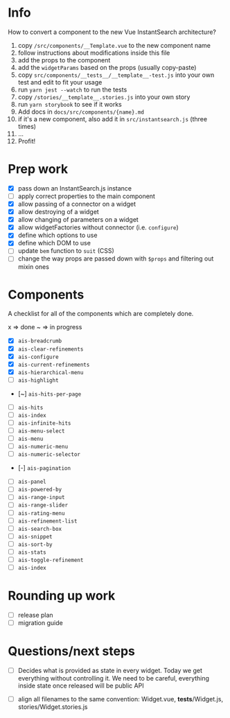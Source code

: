# Info

How to convert a component to the new Vue InstantSearch architecture?

1.  copy `/src/components/__Template.vue` to the new component name
1.  follow instructions about modifications inside this file
1.  add the props to the component
1.  add the `widgetParams` based on the props (usually copy-paste)
1.  copy `src/components/__tests__/__template__-test.js` into your own test and edit to fit your usage
1.  run `yarn jest --watch` to run the tests
1.  copy `/stories/__template__.stories.js` into your own story
1.  run `yarn storybook` to see if it works
1. Add docs in `docs/src/components/{name}.md`
1. if it's a new component, also add it in `src/instantsearch.js` (three times)
1. ...
1. Profit!

# Prep work

* [x] pass down an InstantSearch.js instance
* [ ] apply correct properties to the main component
* [x] allow passing of a connector on a widget
* [x] allow destroying of a widget
* [x] allow changing of parameters on a widget
* [x] allow widgetFactories without connector (i.e. `configure`)
* [x] define which options to use
* [x] define which DOM to use
* [ ] update `bem` function to `suit` (CSS)
* [ ] change the way props are passed down with `$props` and filtering out mixin ones

# Components

A checklist for all of the components which are completely done.

x => done
~ => in progress

* [x] `ais-breadcrumb`
* [x] `ais-clear-refinements`
* [x] `ais-configure`
* [x] `ais-current-refinements`
* [x] `ais-hierarchical-menu`
* [ ] `ais-highlight`
* [~] `ais-hits-per-page`
* [ ] `ais-hits`
* [ ] `ais-index`
* [ ] `ais-infinite-hits`
* [ ] `ais-menu-select`
* [ ] `ais-menu`
* [ ] `ais-numeric-menu`
* [ ] `ais-numeric-selector`
* [-] `ais-pagination`
* [ ] `ais-panel`
* [ ] `ais-powered-by`
* [ ] `ais-range-input`
* [ ] `ais-range-slider`
* [ ] `ais-rating-menu`
* [ ] `ais-refinement-list`
* [ ] `ais-search-box`
* [ ] `ais-snippet`
* [ ] `ais-sort-by`
* [ ] `ais-stats`
* [ ] `ais-toggle-refinement`
* [ ] `ais-index`

# Rounding up work

* [ ] release plan
* [ ] migration guide

# Questions/next steps

* [ ] Decides what is provided as state in every widget. Today we get everything without controlling it.
We need to be careful, everything inside state once released will be public API
* [ ] align all filenames to the same convention: Widget.vue, __tests__/Widget.js, stories/Widget.stories.js

